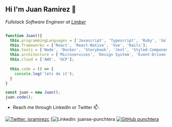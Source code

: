 <h2>Hi I'm Juan Ramirez 👋</h2>
<p><em>Fullstack Software Engineer at <a href="https://www.limberhealth.com/">Limber</a> </em></p>

```javascript

function Juan(){
  this.programmingLanguages = ['Javascript', 'Typescript', 'Ruby', 'Golang', 'Python', 'CSS', 'HTML', 'C#'];
  this.frameworks = ['React', 'React-Native', 'Vue', 'Rails'];
  this.tools = ['Node', 'Docker', 'Storybook', 'Jest', 'Styled-Components'];
  this.architecture = ['Microservices', 'Design System', 'Event-Driven' ];
  this.cloud = ['AWS', 'GCP'];
  
  this.code = () => {
    console.log('lets do it');
  }
}

const juan = new Juan();
juan.code();

```

- Reach me through LinkedIn or Twitter 📫. 

[![Twitter: jsramirezc](https://img.shields.io/twitter/follow/jsramirezc?style=social)](https://twitter.com/jsramirezc)
[![Linkedin: juanse-punchtera](https://www.linkedin.com/in/juanse-punchtera/)
[![GitHub punchtera](https://img.shields.io/github/followers/thaiane?label=follow&style=social)](https://github.com/punchtera)
